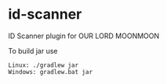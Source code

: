 # id-scanner
ID Scanner plugin for OUR LORD MOONMOON

To build jar use
    
    Linux: ./gradlew jar
    Windows: gradlew.bat jar
